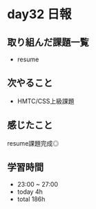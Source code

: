 # day32 日報
## 取り組んだ課題一覧
- resume

## 次やること
- HMTC/CSS上級課題

## 感じたこと
resume課題完成◎
  
   
## 学習時間
- 23:00 ~ 27:00
- today 4h
- total 186h

